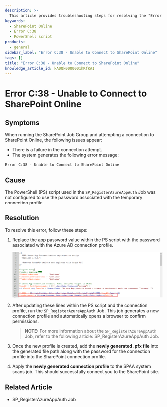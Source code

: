 ```yaml
---
description: >-
  This article provides troubleshooting steps for resolving the "Error C:38 - Unable to Connect to SharePoint Online" issue encountered during SharePoint Job Group execution.
keywords:
  - SharePoint Online
  - Error C:38
  - PowerShell script
products:
  - general
sidebar_label: "Error C:38 - Unable to Connect to SharePoint Online"
tags: []
title: "Error C:38 - Unable to Connect to SharePoint Online"
knowledge_article_id: kA0Qk0000001hKfKAI
---
```


# Error C:38 - Unable to Connect to SharePoint Online

## Symptoms

When running the SharePoint Job Group and attempting a connection to SharePoint Online, the following issues appear:

- There is a failure in the connection attempt.
- The system generates the following error message:

```
Error C:38 - Unable to Connect to SharePoint Online
```

## Cause

The PowerShell (PS) script used in the `SP_RegisterAzureAppAuth` Job was not configured to use the password associated with the temporary connection profile.

## Resolution

To resolve this error, follow these steps:

1. Replace the app password value within the PS script with the password associated with the Azure AD connection profile.

   ![PowerShell script showing app password replacement](./images/servlet_image_a57eed7fed62.png)

2. After updating these lines within the PS script and the connection profile, run the `SP_RegisterAzureAppAuth` Job. This job generates a new connection profile and automatically opens a browser to confirm permissions.

   > **NOTE:** For more information about the `SP_RegisterAzureAppAuth` Job, refer to the following article: SP_RegisterAzureAppAuth Job.

3. Once the new profile is created, add the **newly generated .pfx file** into the generated file path along with the password for the connection profile into the SharePoint connection profile.

4. Apply the **newly generated connection profile** to the SPAA system scans job. This should successfully connect you to the SharePoint site.

## Related Article

- SP_RegisterAzureAppAuth Job